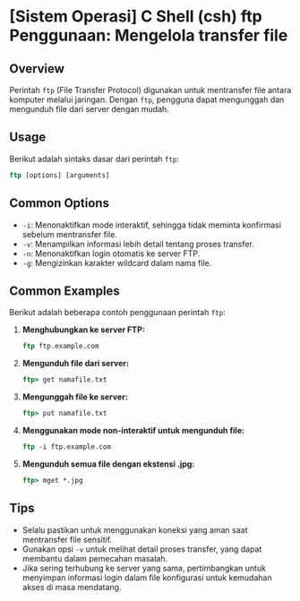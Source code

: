 # [Sistem Operasi] C Shell (csh) ftp Penggunaan: Mengelola transfer file

## Overview
Perintah `ftp` (File Transfer Protocol) digunakan untuk mentransfer file antara komputer melalui jaringan. Dengan `ftp`, pengguna dapat mengunggah dan mengunduh file dari server dengan mudah.

## Usage
Berikut adalah sintaks dasar dari perintah `ftp`:

```csh
ftp [options] [arguments]
```

## Common Options
- `-i`: Menonaktifkan mode interaktif, sehingga tidak meminta konfirmasi sebelum mentransfer file.
- `-v`: Menampilkan informasi lebih detail tentang proses transfer.
- `-n`: Menonaktifkan login otomatis ke server FTP.
- `-g`: Mengizinkan karakter wildcard dalam nama file.

## Common Examples
Berikut adalah beberapa contoh penggunaan perintah `ftp`:

1. **Menghubungkan ke server FTP:**
   ```csh
   ftp ftp.example.com
   ```

2. **Mengunduh file dari server:**
   ```csh
   ftp> get namafile.txt
   ```

3. **Mengunggah file ke server:**
   ```csh
   ftp> put namafile.txt
   ```

4. **Menggunakan mode non-interaktif untuk mengunduh file:**
   ```csh
   ftp -i ftp.example.com
   ```

5. **Mengunduh semua file dengan ekstensi .jpg:**
   ```csh
   ftp> mget *.jpg
   ```

## Tips
- Selalu pastikan untuk menggunakan koneksi yang aman saat mentransfer file sensitif.
- Gunakan opsi `-v` untuk melihat detail proses transfer, yang dapat membantu dalam pemecahan masalah.
- Jika sering terhubung ke server yang sama, pertimbangkan untuk menyimpan informasi login dalam file konfigurasi untuk kemudahan akses di masa mendatang.